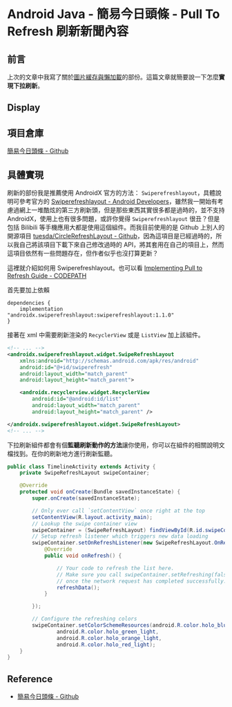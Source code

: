 # Android Java - 簡易今日頭條 - Pull To Refresh 刷新新聞內容


## 前言

上次的文章中我寫了關於[圖片緩存與懶加載](https://huangno1.github.io/android_java_image_cache_and_lazy_load/)的部份。這篇文章就簡要說一下怎麼**實現下拉刷新**。

## Display

## 項目倉庫

[簡易今日頭條 - Github](https://github.com/HuangNO1/TouTiao_Simple_Android_App)

## 具體實現

刷新的部份我是推薦使用 AndroidX 官方的方法： `Swiperefreshlayout`，具體說明可參考官方的 [Swiperefreshlayout - Android Developers](https://developer.android.com/jetpack/androidx/releases/swiperefreshlayout)，雖然我一開始有考慮過網上一堆酷炫的第三方刷新頭，但是那些東西其實很多都是過時的，並不支持 AndroidX，使用上也有很多問題，或許你覺得 `Swiperefreshlayout` 很丑？但是包括 Bilibili 等手機應用大都是使用這個組件。而我目前使用的是 Github 上別人的開源項目 [tuesda/CircleRefreshLayout - Github](https://github.com/tuesda/CircleRefreshLayout)，因為這項目是已經過時的，所以我自己將該項目下載下來自己修改過時的 API，將其套用在自己的項目上，然而這項目依然有一些問題存在，但作者似乎也沒打算更新？

這裡就介紹如何用 Swiperefreshlayout。也可以看 [Implementing Pull to Refresh Guide - CODEPATH](https://guides.codepath.com/android/implementing-pull-to-refresh-guide)

首先要加上依賴

```
dependencies {
    implementation "androidx.swiperefreshlayout:swiperefreshlayout:1.1.0"
}
```

接著在 xml 中需要刷新渲染的 `RecyclerView` 或是 `ListView` 加上該組件。

```xml
<!-- ... -->
<androidx.swiperefreshlayout.widget.SwipeRefreshLayout
    xmlns:android="http://schemas.android.com/apk/res/android"
    android:id="@+id/swiperefresh"
    android:layout_width="match_parent"
    android:layout_height="match_parent">

    <androidx.recyclerview.widget.RecyclerView
        android:id="@android:id/list"
        android:layout_width="match_parent"
        android:layout_height="match_parent" />

</androidx.swiperefreshlayout.widget.SwipeRefreshLayout>
<!-- ... -->
```

下拉刷新組件都會有個**監聽刷新動作的方法**讓你使用，你可以在組件的相關說明文檔找到。在你的刷新地方進行刷新監聽。

```java
public class TimelineActivity extends Activity {
    private SwipeRefreshLayout swipeContainer;

    @Override
    protected void onCreate(Bundle savedInstanceState) {
        super.onCreate(savedInstanceState);

        // Only ever call `setContentView` once right at the top
        setContentView(R.layout.activity_main);
        // Lookup the swipe container view
        swipeContainer = (SwipeRefreshLayout) findViewById(R.id.swipeContainer);
        // Setup refresh listener which triggers new data loading
        swipeContainer.setOnRefreshListener(new SwipeRefreshLayout.OnRefreshListener() {
            @Override
            public void onRefresh() {

                // Your code to refresh the list here.
                // Make sure you call swipeContainer.setRefreshing(false)
                // once the network request has completed successfully.
                refreshData();
            } 

        });

        // Configure the refreshing colors
        swipeContainer.setColorSchemeResources(android.R.color.holo_blue_bright, 
                android.R.color.holo_green_light, 
                android.R.color.holo_orange_light, 
                android.R.color.holo_red_light);
    }
}
```

## Reference

- [簡易今日頭條 - Github](https://github.com/HuangNO1/TouTiao_Simple_Android_App)


